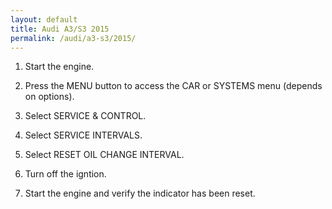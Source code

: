 ```yaml
---
layout: default
title: Audi A3/S3 2015
permalink: /audi/a3-s3/2015/
---
```

1. Start the engine.

2. Press the MENU button to access the CAR or SYSTEMS menu (depends on options).

3. Select SERVICE & CONTROL.

4. Select SERVICE INTERVALS.

5. Select RESET OIL CHANGE INTERVAL.

6. Turn off the igntion.

7. Start the engine and verify the indicator has been reset.
